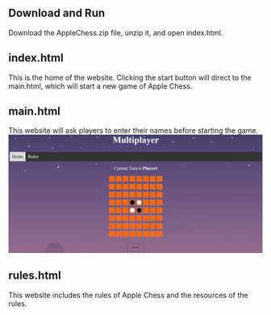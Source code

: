 ## Download and Run
Download the AppleChess.zip file, unzip it, and open index.html. 

## index.html
This is the home of the website. Clicking the start button will direct to the main.html, which will start a new game of Apple Chess.

## main.html
This website will ask players to enter their names before starting the game. 
![alt text](https://github.com/imchristie/Apple-Chess/blob/main/main.png)

## rules.html
This website includes the rules of Apple Chess and the resources of the rules. 